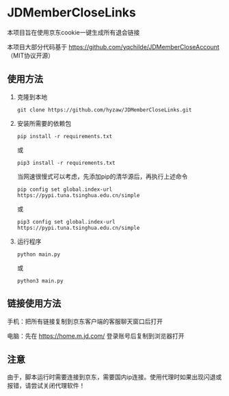 # JDMemberCloseLinks

本项目旨在使用京东cookie一键生成所有退会链接

本项目大部分代码基于 https://github.com/yqchilde/JDMemberCloseAccount （MIT协议开源）

## 使用方法

1. 克隆到本地

    ```shell
    git clone https://github.com/hyzaw/JDMemberCloseLinks.git
    ```

2. 安装所需要的依赖包

    ```
    pip install -r requirements.txt 
    ```
    或 
    ```
    pip3 install -r requirements.txt
    ```
    
    当网速很慢式可以考虑，先添加pip的清华源后，再执行上述命令
    
    ```
    pip config set global.index-url https://pypi.tuna.tsinghua.edu.cn/simple
    ```
    或
    ```
    pip3 config set global.index-url https://pypi.tuna.tsinghua.edu.cn/simple
    ```

3. 运行程序

    ```
    python main.py
    ```
    或
    ```
    python3 main.py
    ```

## 链接使用方法

手机：把所有链接复制到京东客户端的客服聊天窗口后打开

电脑：先在 https://home.m.jd.com/ 登录账号后复制到浏览器打开

## 注意

由于，脚本运行时需要连接到京东，需要国内ip连接。使用代理时如果出现闪退或报错，请尝试关闭代理软件！

